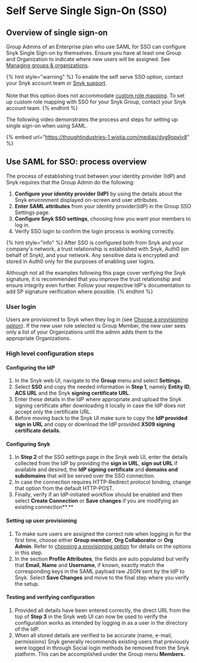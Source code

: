 # Self Serve Single Sign-On (SSO)

## Overview of single sign-on

Group Admins of an Enterprise plan who use SAML for SSO can configure Snyk Single Sign-on by themselves. Ensure you have at least one Group and Organization to indicate where new users will be assigned. See [Managing groups & organizations](../../../snyk-admin/manage-groups-and-organizations/).

{% hint style="warning" %}
To enable the self serve SSO option, contact your Snyk account team or [Snyk support](https://support.snyk.io/hc/en-us).\
\
Note that this option does not accommodate [custom role mapping](../custom-mapping-option/). To set up custom role mapping with SSO for your Snyk Group, contact your Snyk account team.
{% endhint %}

The following video demonstrates the process and steps for setting up single sign-on when using SAML.

{% embed url="https://thoughtindustries-1.wistia.com/medias/dyg9opxlv8" %}

## Use SAML for SSO: process overview

The process of establishing trust between your identity provider (IdP) and Snyk requires that the Group Admin do the following:

1. **Configure your identity provider (IdP)** by using the details about the Snyk environment displayed on-screen and user attributes.
2. **Enter SAML attributes** from your identity provider(IdP) in the Group SSO Settings page.
3. **Configure Snyk SSO settings**, choosing how you want your members to log in.
4. Verify SSO login to confirm the login process is working correctly.

{% hint style="info" %}
After SSO is configured both from Snyk and your company's network, a trust relationship is established with Snyk, Auth0 (on behalf of Snyk), and your network. Any sensitive data is encrypted and stored in Auth0 only for the purposes of enabling user logins.

Although not all the examples following this page cover verifying the Snyk signature, it is recommended that you improve the trust relationship and ensure integrity even further. Follow your respective IdP's documentation to add SP signature verification where possible.
{% endhint %}

### **User login**

Users are provisioned to Snyk when they log in (see [Choose a provisioning option](../choose-a-provisioning-option.md)). If the new user role selected is Group Member, the new user sees only a list of your Organizations until the admin adds them to the appropriate Organizations.

### High level configuration steps

#### **Configuring the IdP**

1. In the Snyk web UI, navigate to the **Group** menu and select **Settings.**
2. Select **SSO** and copy the needed information in **Step 1**, namely **Entity ID**, **ACS URL** and the Snyk **signing certificate URL**.
3. Enter these details in the IdP where appropriate and upload the Snyk signing certificate after downloading it locally in case the IdP does not accept only the certificate URL.
4. Before moving back to the Snyk UI make sure to copy the **IdP provided sign in URL** and copy or download the IdP provided **X509 signing certificate details.**

#### **Configuring Snyk**

1. In **Step 2** of the SSO settings page in the Snyk web UI, enter the details collected from the IdP by providing the **sign in URL**, **sign out URL** if available and desired, the **IdP signing certificate** and **domains and subdomains** that will be served over the SSO connection.&#x20;
2. In case the connection requires HTTP-Redirect protocol binding, change that option from the default HTTP-POST.&#x20;
3. Finally, verify if an IdP-initiated workflow should be enabled and then select **Create Connection** or **Save changes** if you are modifying an existing connection**.**

#### **Setting up user provisioning**

1. To make sure users are assigned the correct role when logging in for the first time, choose either **Group member**, **Org Collaborator** or **Org Admin**. Refer to [choosing a provisioning option](../choose-a-provisioning-option.md) for details on the options in this step.
2. In the section **Profile Attributes**, the fields are auto populated but verify that **Email**, **Name** and **Username**, if known, exactly match the corresponding keys in the SAML payload raw JSON sent by the IdP to Snyk. Select **Save Changes** and move to the final step where you verify the setup.

#### **Testing and verifying configuration**

1. Provided all details have been entered correctly, the direct URL from the top of **Step 3** in the Snyk web UI can now be used to verify the configuration works as intended by logging in as a user in the directory of the IdP.
2. When all stored details are verified to be accurate (name, e-mail, permissions) Snyk generally recommends existing users that previously were logged in through Social login methods be removed from the Snyk platform. This can be accomplished under the Group menu **Members.**
